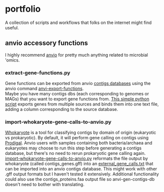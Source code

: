 # portfolio
A collection of scripts and workflows that folks on the internet might find useful.

## anvio accessory functions
I highly recommend [anvio](https://anvio.org/) for pretty much anything related to microbial 'omics.   

### extract-gene-functions.py
Gene functions can be exported from anvio [contigs databases](https://anvio.org/help/main/artifacts/contigs-db/) using the anvio command [anvi-export-functions](https://anvio.org/help/main/programs/anvi-export-functions/).   
Maybe you have many contigs dbs (each corresponding to genomes or MAGs) that you want to export gene functions from. [This simple python script](https://github.com/sklasek/portfolio/blob/main/extract-gene-functions.py) exports genes from multiple sources and binds them into one text file, adding a column corresponding to the source database. 

### import-whokaryote-gene-calls-to-anvio.py
[Whokaryote](https://github.com/LottePronk/whokaryote) is a tool for classifying contigs by domain of origin (eukaryotic vs prokaryotic). 
By default, it will perform gene calling on contigs using [Prodigal](https://github.com/hyattpd/Prodigal). 
Anvio users with samples containing both bacteria/archaea and eukaryotes may choose to run this step before generating a contigs database, but there's no need to rerun prokaryotic gene calling again. [import-whokaryote-gene-calls-to-anvio.py](https://github.com/sklasek/portfolio/blob/main/import-whokaryote-gene-calls-to-anvio.py) reformats the file output by whokaryote (called contigs_genes.gff) into an [external_gene_calls.txt](https://anvio.org/help/8/artifacts/external-gene-calls/) that can be imported into an anvio contigs database. 
This might work with other .gff output formats but I haven't tested it extensively. 
Additional functionality could also use the contigs_proteins.faa output file so anvi-gen-contigs-db doesn't need to bother with translating.   
